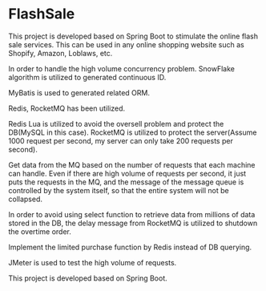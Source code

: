 # FlashSale
This project is developed based on Spring Boot to stimulate the online flash sale services. This can be used in any online shopping website such as Shopify, Amazon, Loblaws, etc.

In order to handle the high volume concurrency problem. SnowFlake algorithm is utilized to generated continuous ID.

MyBatis is used to generated related ORM.

Redis, RocketMQ has been utilized.

Redis Lua is utilized to avoid the oversell problem and protect the DB(MySQL in this case). RocketMQ is utilized to protect the server(Assume 1000 request per second, my server can only take 200 requests per second).

Get data from the MQ based on the number of requests that each machine can handle. Even if there are high volume of requests per second, it just puts the requests in the MQ, and the message of the message queue is controlled by the system itself, so that the entire system will not be collapsed.

In order to avoid using select function to retrieve data from millions of data stored in the DB, the delay message from RocketMQ is utilized to shutdown the overtime order. 

Implement the limited purchase function by Redis instead of DB querying.

JMeter is used to test the high volume of requests.

This project is developed based on Spring Boot.
